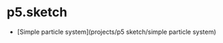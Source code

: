 # p5.sketch

* [Simple particle system](projects/p5 sketch/simple particle system)
<!-- * [Youtube Channels](/programming/webscraping/yt_channels) -->

